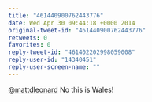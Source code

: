```yaml
---
title: "461440900762443776"
date: Wed Apr 30 09:44:18 +0000 2014
original-tweet-id: "461440900762443776"
retweets: 0
favorites: 0
reply-tweet-id: "461402202998059008"
reply-user-id: "14340451"
reply-user-screen-name: ""
---
```

<a href="https://twitter.com/mattdleonard">@mattdleonard</a> No this is Wales!
